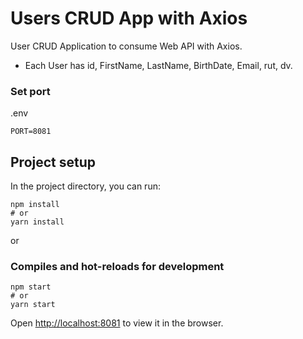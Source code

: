 # Users CRUD App with Axios
User CRUD Application to consume Web API with Axios.
- Each User has id, FirstName, LastName, BirthDate, Email, rut, dv.

### Set port
.env
```
PORT=8081
```

## Project setup

In the project directory, you can run:

```
npm install
# or
yarn install
```

or

### Compiles and hot-reloads for development

```
npm start
# or
yarn start
```

Open [http://localhost:8081](http://localhost:8081) to view it in the browser.

